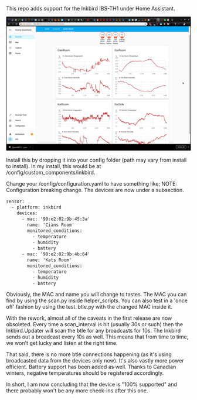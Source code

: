 This repo adds support for the Inkbird IBS-TH1 under Home Assistant.

![Example Output inside Home Assistant](room-temps.png)

Install this by dropping it into your config folder (path may vary
from install to install). In my install, this would be at
/config/custom_components/inkbird. 

Change your /config/configuration.yaml to have something like;
NOTE: Configuration breaking change. The devices are now under
a subsection.

```
sensor:
  - platform: inkbird
    devices:
      - mac: '90:e2:02:9b:45:3a'
        name: 'Cians Room'
        monitored_conditions:
          - temperature
          - humidity
          - battery
      - mac: '90:e2:02:9b:4b:64'
        name: 'Kats Room'
        monitored_conditions:
          - temperature
          - humidity
          - battery
```

Obviously, the MAC and name you will change to tastes. The MAC you 
can find by using the scan.py inside helper_scripts. You can also
test in a 'once off' fashion by using the test_btle.py with the
changed MAC inside it.

With the rework, almost all of the caveats in the first release are
now obsoleted. Every time a scan_interval is hit (usually 30s or such)
then the Inkbird.Updater will scan the btle for any broadcasts for 10s.
The Inkbird sends out a broadcast every 10s as well. This means that
from time to time, we won't get lucky and listen at the right time.

That said, there is no more btle connections happening (as it's using
broadcasted data from the devices only now). It's also vastly more
power efficient. Battery support has been added as well. Thanks to
Canadian winters, negative temperatures should be registered accordingly.

In short, I am now concluding that the device is "100% supported" and
there probably won't be any more check-ins after this one.
